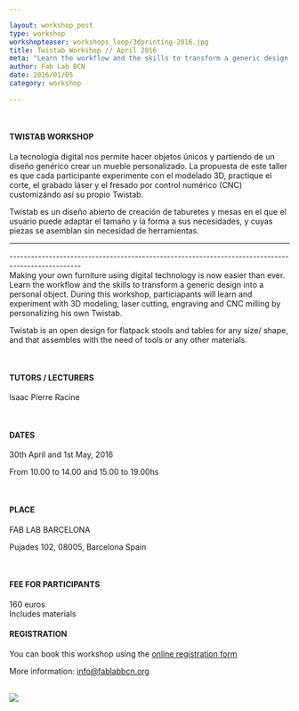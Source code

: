 ```yaml
---

layout: workshop_post
type: workshop
workshopteaser: workshops_loop/3dprinting-2016.jpg
title: Twistab Workshop // April 2016
meta: "Learn the workflow and the skills to transform a generic design into a personal object. During this workshop, particiapants will learn and experiment with 3D modeling, laser cutting, engraving and CNC milling by personalizing his own Twistab."
author: Fab Lab BCN
date: 2016/01/05
category: workshop

---
```


<br>

<h4>TWISTAB WORKSHOP</h4>

La tecnología digital nos permite hacer objetos únicos y partiendo de un diseño genérico crear un mueble personalizado. La propuesta de este taller es que cada participante experimente con el modelado 3D, practique el corte, el grabado láser y el fresado por control numérico (CNC) customizándo así su propio Twistab.

Twistab es un diseño abierto de creación de taburetes y mesas en el que el usuario puede adaptar el tamaño y la forma a sus necesidades, y cuyas piezas se asemblan sin necesidad de herramientas.
<br>
<hr>
--------------------------------------------------------------------------------------------------
<br>
Making your own furniture using digital technology is now easier than ever. Learn the workflow and the skills to transform a generic design into a personal object. During this workshop, particiapants will learn and experiment with 3D modeling, laser cutting, engraving and CNC milling by personalizing his own Twistab. 

Twistab is an open design for flatpack stools and tables for any size/ shape, and that assembles with the need of tools or any other materials.<br>



<br>
<h4>TUTORS / LECTURERS</h4>

Isaac Pierre Racine


<br>
<h4>DATES</h4>
30th April and 1st May, 2016

From 10.00 to 14.00 and 15.00 to 19.00hs

<br>
<h4>PLACE</h4>
FAB LAB BARCELONA

Pujades 102, 
08005, Barcelona 
Spain

<br>
<h4>FEE FOR PARTICIPANTS</h4>
160 euros<br>
Includes materials

<br>
<h4>REGISTRATION </h4>

You can book this workshop using the <a target="_blank" href="http://fablab.fikket.com/event/taller-de-escaneo-e-impresion-3d--2"><u>online registration form</u></a> 

More information: info@fablabbcn.org



<br>

<img src="{{site.baseurl}}{{ site.url }}/img/workshops/workshops_loop/3dprinting-2016.jpg">



